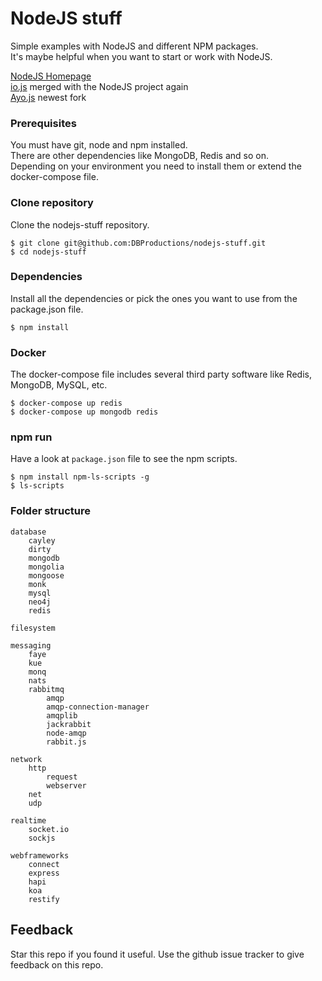# NodeJS stuff

Simple examples with NodeJS and different NPM packages.  
It's maybe helpful when you want to start or work with NodeJS.  

[NodeJS Homepage](https://nodejs.org)  
[io.js](https://iojs.org) merged with the NodeJS project again  
[Ayo.js](https://github.com/ayojs/ayo) newest fork  

### Prerequisites

You must have git, node and npm installed.  
There are other dependencies like MongoDB, Redis and so on.  
Depending on your environment you need to install them or extend the docker-compose file.

### Clone repository

Clone the nodejs-stuff repository.

    $ git clone git@github.com:DBProductions/nodejs-stuff.git
    $ cd nodejs-stuff

### Dependencies

Install all the dependencies or pick the ones you want to use from the package.json file.

    $ npm install

### Docker

The docker-compose file includes several third party software like Redis, MongoDB, MySQL, etc.  

    $ docker-compose up redis
    $ docker-compose up mongodb redis

### npm run

Have a look at `package.json` file to see the npm scripts.  

    $ npm install npm-ls-scripts -g
    $ ls-scripts


### Folder structure

    database
        cayley
        dirty
        mongodb
        mongolia
        mongoose
        monk
        mysql
        neo4j
        redis

    filesystem

    messaging
        faye
        kue
        monq
        nats
        rabbitmq
            amqp
            amqp-connection-manager
            amqplib
            jackrabbit
            node-amqp
            rabbit.js

    network
        http
            request    
            webserver
        net
        udp

    realtime
        socket.io
        sockjs

    webframeworks
        connect
        express
        hapi
        koa
        restify

## Feedback
Star this repo if you found it useful. Use the github issue tracker to give feedback on this repo.
